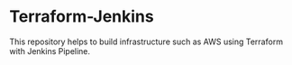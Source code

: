 # Terraform-Jenkins
This repository helps to build infrastructure such as AWS using Terraform with Jenkins Pipeline.
